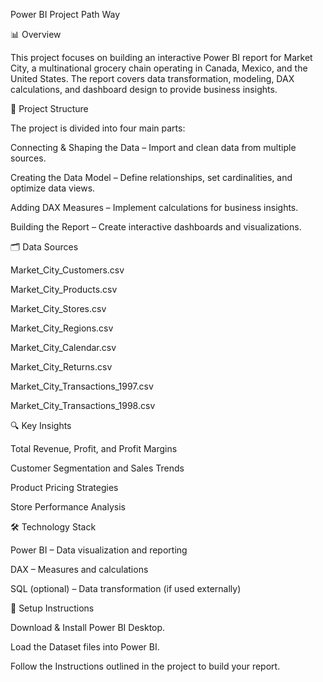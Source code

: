 Power BI Project Path Way

📊 Overview

This project focuses on building an interactive Power BI report for Market City, a multinational grocery chain operating in Canada, Mexico, and the United States. The report covers data transformation, modeling, DAX calculations, and dashboard design to provide business insights.

📂 Project Structure

The project is divided into four main parts:

Connecting & Shaping the Data – Import and clean data from multiple sources.

Creating the Data Model – Define relationships, set cardinalities, and optimize data views.

Adding DAX Measures – Implement calculations for business insights.

Building the Report – Create interactive dashboards and visualizations.

🗂 Data Sources

Market_City_Customers.csv

Market_City_Products.csv

Market_City_Stores.csv

Market_City_Regions.csv

Market_City_Calendar.csv

Market_City_Returns.csv

Market_City_Transactions_1997.csv

Market_City_Transactions_1998.csv

🔍 Key Insights

Total Revenue, Profit, and Profit Margins

Customer Segmentation and Sales Trends

Product Pricing Strategies

Store Performance Analysis

🛠 Technology Stack

Power BI – Data visualization and reporting

DAX – Measures and calculations

SQL (optional) – Data transformation (if used externally)

🚀 Setup Instructions

Download & Install Power BI Desktop.

Load the Dataset files into Power BI.

Follow the Instructions outlined in the project to build your report.

